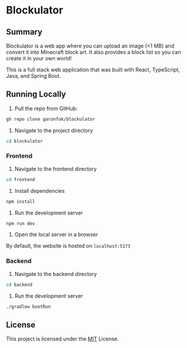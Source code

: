# Blockulator

## Summary

Blockulator is a web app where you can upload an image (<1 MB) and convert it into Minecraft block art. It also provides a block list so you can create it in your own world!

This is a full stack web application that was built with React, TypeScript, Java, and Spring Boot.

## Running Locally

1. Pull the repo from GitHub:

```bash
gh repo clone garonfok/blockulator
```

1. Navigate to the project directory

```bash
cd blockulator
```

### Frontend

1. Navigate to the frontend directory

```bash
cd frontend
```

1. Install dependencies

```bash
npm install
```

1. Run the development server

```bash
npm run dev
```

1. Open the local server in a browser

By default, the website is hosted on `localhost:5173`

### Backend

1. Navigate to the backend directory

```bash
cd backend
```

1. Run the development server

```bash
./gradlew bootRun
```


## License

This project is licensed under the [MIT](/LICENSE) License.
